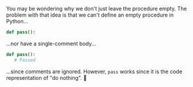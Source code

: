 You may be wondering why we don't just leave the procedure empty. The problem with that idea is that we can't define an empty procedure in Python...

```python
def pass():
```

...nor have a single-comment body...

```python
def pass():
   # Passed
```

...since comments are ignored. However, `pass` works since it is the code representation of "do nothing". :exploding_head: